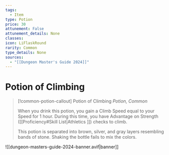 ```yaml
---
tags:
  - Item
type: Potion
price: 30
attunement: False
attunement_details: None
classes:
icon: LiFlaskRound
rarity: Common
type_details: None
sources: 
  - "[[Dungeon Master's Guide 2024]]"
---
```

# Potion of Climbing
>[!common-potion-callout] Potion of Climbing
>_Potion, Common_
>
>When you drink this potion, you gain a Climb Speed equal to your Speed for 1 hour. During this time, you have Advantage on Strength ([[Proficiency#Skill List\|Athletics ]]) checks to climb.
>
>This potion is separated into brown, silver, and gray layers resembling bands of stone. Shaking the bottle fails to mix the colors.
>


![[dungeon-masters-guide-2024-banner.avif|banner]]